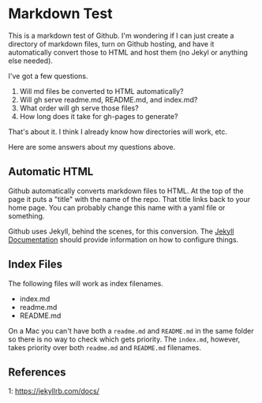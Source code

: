# Markdown Test

This is a markdown test of Github. I'm wondering if I can just create a directory of markdown files, turn on Github hosting, and have it automatically convert those to HTML and host them (no Jekyl or anything else needed).

I've got a few questions.

1) Will md files be converted to HTML automatically?
2) Will gh serve readme.md, README.md, and index.md?
3) What order will gh serve those files?
4) How long does it take for gh-pages to generate?

That's about it. I think I already know how directories will work, etc.

Here are some answers about my questions above.

## Automatic HTML

Github automatically converts markdown files to HTML. At the top of the page it puts a "title" with the name of the repo. That title links back to your home page. You can probably change this name with a yaml file or something.

Github uses Jekyll, behind the scenes, for this conversion. The [Jekyll Documentation](1) should provide information on how to configure things.

## Index Files

The following files will work as index filenames.

- index.md
- readme.md
- README.md

On a Mac you can't have both a `readme.md` and `README.md` in the same folder so there is no way to check which gets priority. The `index.md`, however, takes priority over both `readme.md` and `README.md` filenames.

## References

1: https://jekyllrb.com/docs/
